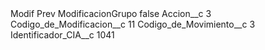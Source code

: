 <?xml version="1.0" encoding="UTF-8"?>
<CustomMetadata xmlns="http://soap.sforce.com/2006/04/metadata" xmlns:xsi="http://www.w3.org/2001/XMLSchema-instance" xmlns:xsd="http://www.w3.org/2001/XMLSchema">
    <label>Modif Prev ModificacionGrupo</label>
    <protected>false</protected>
    <values>
        <field>Accion__c</field>
        <value xsi:type="xsd:string">3</value>
    </values>
    <values>
        <field>Codigo_de_Modificacion__c</field>
        <value xsi:type="xsd:string">11</value>
    </values>
    <values>
        <field>Codigo_de_Movimiento__c</field>
        <value xsi:type="xsd:string">3</value>
    </values>
    <values>
        <field>Identificador_CIA__c</field>
        <value xsi:type="xsd:string">1041</value>
    </values>
</CustomMetadata>

